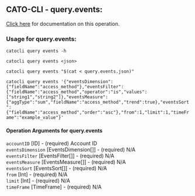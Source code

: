 
## CATO-CLI - query.events:
[Click here](https://api.catonetworks.com/documentation/#query-query.events) for documentation on this operation.

### Usage for query.events:

`catocli query events -h`

`catocli query events <json>`

`catocli query events "$(cat < query.events.json)"`

`catocli query events '{"eventsDimension":{"fieldName":"access_method"},"eventsFilter":{"fieldName":"access_method","operator":"is","values":["string1","string2"]},"eventsMeasure":{"aggType":"sum","fieldName":"access_method","trend":true},"eventsSort":{"fieldName":"access_method","order":"asc"},"from":1,"limit":1,"timeFrame":"example_value"}'`


#### Operation Arguments for query.events ####

`accountID` [ID] - (required) Account ID    
`eventsDimension` [EventsDimension[]] - (required) N/A    
`eventsFilter` [EventsFilter[]] - (required) N/A    
`eventsMeasure` [EventsMeasure[]] - (required) N/A    
`eventsSort` [EventsSort[]] - (required) N/A    
`from` [Int] - (required) N/A    
`limit` [Int] - (required) N/A    
`timeFrame` [TimeFrame] - (required) N/A    
